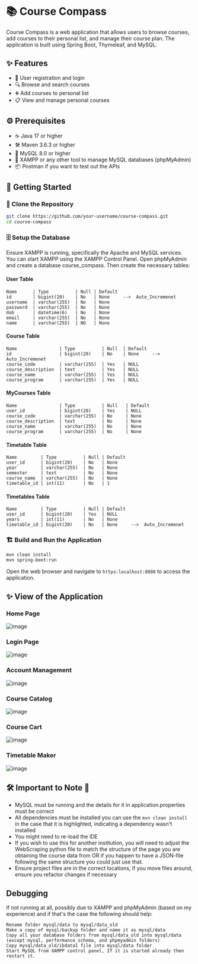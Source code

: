 # 📚 Course Compass

Course Compass is a web application that allows users to browse courses, add courses to their personal list, and manage their course plan. The application is built using Spring Boot, Thymeleaf, and MySQL.

## ✨ Features

- 📝 User registration and login
- 🔍 Browse and search courses
- ➕ Add courses to personal list
- 📋 View and manage personal courses

## ⚙️ Prerequisites

- ☕ Java 17 or higher
- 🛠️ Maven 3.6.3 or higher
- 🐬 MySQL 8.0 or higher
- 🔧 XAMPP or any other tool to manage MySQL databases (phpMyAdmin)
- 📦 Postman if you want to test out the APIs

## 🚀 Getting Started

### 🔧 Clone the Repository

```bash
git clone https://github.com/your-username/course-compass.git
cd course-compass
```

### 🗄️ Setup the Database

Ensure XAMPP is running, specifically the Apache and MySQL services. You can start XAMPP using the XAMPP Control Panel. Open phpMyAdmin and create a database course_compass. Then create the necessary tables:

#### User Table
```
Name      | Type          | Null | Default
id        | bigint(20)    | No   | None     -->  Auto_Incremenet
username  | varchar(255)  | No   | None
password  | varchar(255)  | No   | None
dob       | datetime(6)   | No   | None
email     | varchar(255)  | No   | None 
name      | varchar(255)  | NO   | None
```

#### Course Table
```
Name                | Type          | Null  | Default
id                  | bigint(20)    | No    | None     -->  Auto_Incremenet
course_code         | varchar(255)  | Yes   | NULL
course_description  | text          | Yes   | NULL
course_name         | varchar(255)  | Yes   | NULL
course_program      | varchar(255)  | Yes   | NULL
```

#### MyCourses Table
```
Name                | Type          | Null   | Default
user_id             | bigint(20)    | Yes    | NULL 
course_code         | varchar(255)  | No     | None
course_description  | text          | No     | None
course_name         | varchar(255)  | No     | None
course_program      | varchar(255)  | No     | None
```

#### Timetable Table
```
Name         | Type          | Null | Default
user_id      | bigint(20)    | No   | None    
year         | varchar(255)  | No   | None
semester     | text          | No   | None
course_name  | varchar(255)  | No   | None
timetable_id | int(11)       | No   | 1
```

#### Timetables Table
```
Name         | Type          | Null | Default
user_id      | bigint(20)    | Yes  | NULL    
years        | int(11)       | No   | None
timetable_id | bigint(20)    | No   | None     -->  Auto_Incremenet
```

### 🏗️ Build and Run the Application

```bash
mvn clean install
mvn spring-boot:run
```

Open the web browser and navigate to `https:localhost:8080` to access the application.

## ✨ View of the Application

### Home Page
![image](https://github.com/user-attachments/assets/2d6803d0-c4ac-4967-a101-d8f5e69c5441)

### Login Page
![image](https://github.com/user-attachments/assets/933599cd-dad7-4695-b1c0-4a620b67097a)

### Account Management
![image](https://github.com/user-attachments/assets/32faa259-5016-4503-82e9-4c90b6f96cec)

### Course Catalog
![image](https://github.com/user-attachments/assets/5e0b9be4-1365-4fa5-b478-3ad2fdcdd503)

### Course Cart
![image](https://github.com/user-attachments/assets/9e7a428c-aac5-477e-9ca1-1d10e521dd4a)

### Timetable Maker
![image](https://github.com/user-attachments/assets/7f6562b8-cc8d-4e6c-bb17-c1a20af4db0c)


## 🛠️ Important to Note 📌

- MySQL must be running and the details for it in application.properties must be correct
- All dependencies must be installed you can use the ``mvn clean install`` in the case that it is highlighted, indicating a dependency wasn't installed
- You might need to re-load the IDE
- If you wish to use this for another institution, you will need to adjust the WebScraping python file to match the structure of the page you are obtaining the course data from OR if you happen to have a JSON-file following the same structure you could just use that.
- Ensure project files are in the correct locations, if you move files around, ensure you refactor changes if necessary

## Debugging
If not running at all, possibly due to XAMPP and phpMyAdmin (based on my experience) and if that's the case the following should help:
```
Rename folder mysql/data to mysql/data_old
Make a copy of mysql/backup folder and name it as mysql/data
Copy all your database folders from mysql/data_old into mysql/data (except mysql, performance_schema, and phpmyadmin folders)
Copy mysql/data_old/ibdata1 file into mysql/data folder
Start MySQL from XAMPP control panel, If it is started already then restart it.
```
